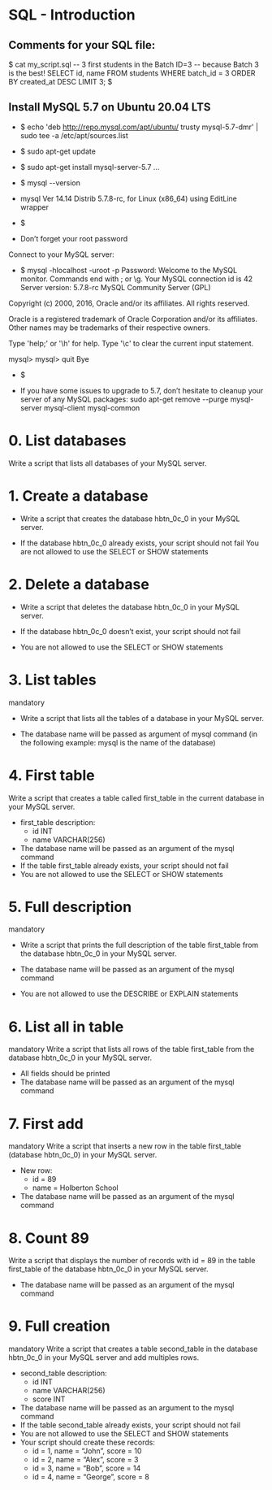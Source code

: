 # SQL - Introduction


## Comments for your SQL file:
$ cat my_script.sql
-- 3 first students in the Batch ID=3
-- because Batch 3 is the best!
SELECT id, name FROM students WHERE batch_id = 3 ORDER BY created_at DESC LIMIT 3;
$


## Install MySQL 5.7 on Ubuntu 20.04 LTS

- $ echo 'deb http://repo.mysql.com/apt/ubuntu/ trusty mysql-5.7-dmr' | sudo tee -a /etc/apt/sources.list
- $ sudo apt-get update
- $ sudo apt-get install mysql-server-5.7
...
- $ mysql --version
- mysql  Ver 14.14 Distrib 5.7.8-rc, for Linux (x86_64) using  EditLine wrapper
- $

- Don’t forget your root password

Connect to your MySQL server:

- $ mysql -hlocalhost -uroot -p
Password: 
Welcome to the MySQL monitor.  Commands end with ; or \g.
Your MySQL connection id is 42
Server version: 5.7.8-rc MySQL Community Server (GPL)

Copyright (c) 2000, 2016, Oracle and/or its affiliates. All rights reserved.

Oracle is a registered trademark of Oracle Corporation and/or its
affiliates. Other names may be trademarks of their respective
owners.

Type 'help;' or '\h' for help. Type '\c' to clear the current input statement.

mysql> 
mysql> quit
Bye
- $


- If you have some issues to upgrade to 5.7, don’t hesitate to cleanup your server of any MySQL packages: sudo apt-get remove --purge mysql-server mysql-client mysql-common


# 0. List databases

Write a script that lists all databases of your MySQL server.


# 1. Create a database

- Write a script that creates the database hbtn_0c_0 in your MySQL server.

- If the database hbtn_0c_0 already exists, your script should not fail
You are not allowed to use the SELECT or SHOW statements


# 2. Delete a database

- Write a script that deletes the database hbtn_0c_0 in your MySQL server.

- If the database hbtn_0c_0 doesn’t exist, your script should not fail
- You are not allowed to use the SELECT or SHOW statements


# 3. List tables
mandatory
- Write a script that lists all the tables of a database in your MySQL server.

- The database name will be passed as argument of mysql command (in the following example: mysql is the name of the database)


# 4. First table

Write a script that creates a table called first_table in the current database in your MySQL server.

- first_table description:
    - id INT
    - name VARCHAR(256)
- The database name will be passed as an argument of the mysql command
- If the table first_table already exists, your script should not fail
- You are not allowed to use the SELECT or SHOW statements


# 5. Full description
mandatory
- Write a script that prints the full description of the table first_table from the database hbtn_0c_0 in your MySQL server.

- The database name will be passed as an argument of the mysql command
- You are not allowed to use the DESCRIBE or EXPLAIN statements

# 6. List all in table
mandatory
Write a script that lists all rows of the table first_table from the database hbtn_0c_0 in your MySQL server.

- All fields should be printed
- The database name will be passed as an argument of the mysql command


# 7. First add
mandatory
Write a script that inserts a new row in the table first_table (database hbtn_0c_0) in your MySQL server.

- New row:
    - id = 89
    - name = Holberton School
- The database name will be passed as an argument of the mysql command


# 8. Count 89
Write a script that displays the number of records with id = 89 in the table first_table of the database hbtn_0c_0 in your MySQL server.

- The database name will be passed as an argument of the mysql command

# 9. Full creation
mandatory
Write a script that creates a table second_table in the database hbtn_0c_0 in your MySQL server and add multiples rows.

- second_table description:
    - id INT
    - name VARCHAR(256)
    - score INT
- The database name will be passed as an argument to the mysql command
- If the table second_table already exists, your script should not fail
- You are not allowed to use the SELECT and SHOW statements
- Your script should create these records:
    - id = 1, name = “John”, score = 10
    - id = 2, name = “Alex”, score = 3
    - id = 3, name = “Bob”, score = 14
    - id = 4, name = “George”, score = 8
